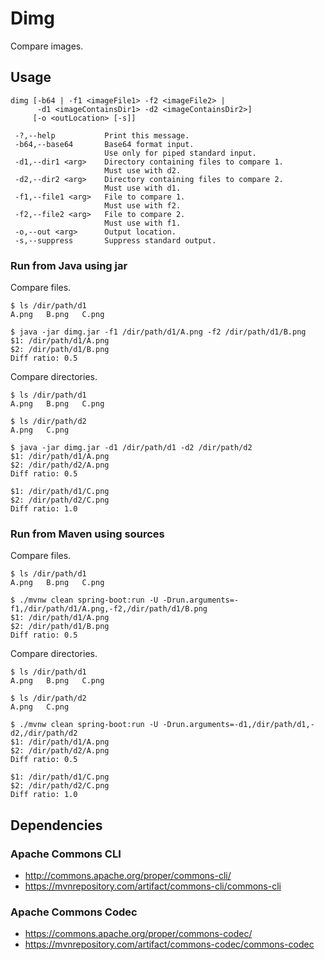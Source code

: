 # Dimg

Compare images.

## Usage

```
dimg [-b64 | -f1 <imageFile1> -f2 <imageFile2> |
      -d1 <imageContainsDir1> -d2 <imageContainsDir2>]
     [-o <outLocation> [-s]]

 -?,--help           Print this message.
 -b64,--base64       Base64 format input.
                     Use only for piped standard input.
 -d1,--dir1 <arg>    Directory containing files to compare 1.
                     Must use with d2.
 -d2,--dir2 <arg>    Directory containing files to compare 2.
                     Must use with d1.
 -f1,--file1 <arg>   File to compare 1.
                     Must use with f2.
 -f2,--file2 <arg>   File to compare 2.
                     Must use with f1.
 -o,--out <arg>      Output location.
 -s,--suppress       Suppress standard output.
```

### Run from Java using jar

Compare files.

```
$ ls /dir/path/d1
A.png   B.png   C.png

$ java -jar dimg.jar -f1 /dir/path/d1/A.png -f2 /dir/path/d1/B.png
$1: /dir/path/d1/A.png
$2: /dir/path/d1/B.png
Diff ratio: 0.5
```

Compare directories.

```
$ ls /dir/path/d1
A.png   B.png   C.png

$ ls /dir/path/d2
A.png   C.png

$ java -jar dimg.jar -d1 /dir/path/d1 -d2 /dir/path/d2
$1: /dir/path/d1/A.png
$2: /dir/path/d2/A.png
Diff ratio: 0.5

$1: /dir/path/d1/C.png
$2: /dir/path/d2/C.png
Diff ratio: 1.0
```

### Run from Maven using sources

Compare files.

```
$ ls /dir/path/d1
A.png   B.png   C.png

$ ./mvnw clean spring-boot:run -U -Drun.arguments=-f1,/dir/path/d1/A.png,-f2,/dir/path/d1/B.png
$1: /dir/path/d1/A.png
$2: /dir/path/d1/B.png
Diff ratio: 0.5
```

Compare directories.

```
$ ls /dir/path/d1
A.png   B.png   C.png

$ ls /dir/path/d2
A.png   C.png

$ ./mvnw clean spring-boot:run -U -Drun.arguments=-d1,/dir/path/d1,-d2,/dir/path/d2
$1: /dir/path/d1/A.png
$2: /dir/path/d2/A.png
Diff ratio: 0.5

$1: /dir/path/d1/C.png
$2: /dir/path/d2/C.png
Diff ratio: 1.0
```

## Dependencies

### Apache Commons CLI

- http://commons.apache.org/proper/commons-cli/
- https://mvnrepository.com/artifact/commons-cli/commons-cli

### Apache Commons Codec

- https://commons.apache.org/proper/commons-codec/
- https://mvnrepository.com/artifact/commons-codec/commons-codec
